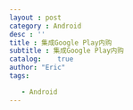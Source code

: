 ```yaml
---
layout : post 
category : Android
desc : ''
title : 集成Google Play内购
subtitle : 集成Google Play内购
catalog:    true
author: "Eric"
tags:

   - Android
---
```


